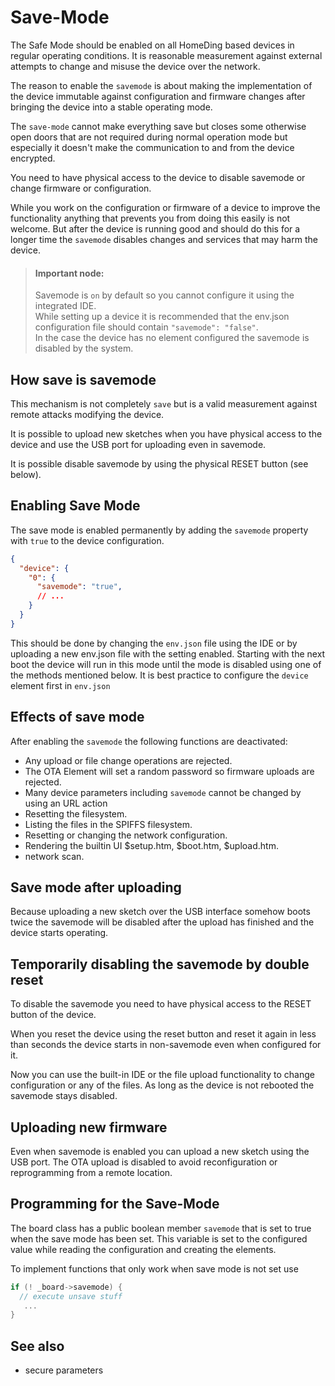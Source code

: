 # Save-Mode

The Safe Mode should be enabled on all HomeDing based devices in regular operating conditions. It is reasonable measurement against external attempts to change and misuse the device over the network.

The reason to enable the `savemode` is about making the implementation of the device immutable against configuration and firmware changes after bringing the device into a stable operating mode.

The `save-mode` cannot make everything save but closes some otherwise open doors that are not required during normal operation mode but especially it doesn't make the communication to and from the device encrypted.

You need to have physical access to the device to disable savemode or change firmware or configuration. 

While you work on the configuration or firmware of a device to improve the functionality anything that prevents you from doing this easily is not welcome.
But after the device is running good and should do this for a longer time the `savemode` disables changes and services that may harm the device.

> #### Important node:
> Savemode is `on` by default so you cannot configure it using the integrated IDE.<br/>
> While setting up a device it is recommended that the env.json configuration file should contain `"savemode": "false"`.<br/>
> In the case the device has no element configured the savemode is disabled by the system.

## How save is savemode

This mechanism is not completely `save` but is a valid measurement against remote attacks modifying the device.

It is possible to upload new sketches when you have physical access to the device and use the USB port for uploading even in savemode.

It is possible disable savemode by using the physical RESET button (see below).



## Enabling Save Mode

The save mode is enabled permanently by adding the `savemode` property with `true` to the device configuration.

```JSON
{
  "device": {
    "0": {
      "savemode": "true",
      // ...
    }
  }
}
```
This should be done by changing the `env.json` file using the IDE or by uploading a new env.json file with the setting enabled.
Starting with the next boot the device will run in this mode until the mode is disabled using one of the methods mentioned below.
It is best practice to configure the `device` element first in `env.json`


## Effects of save mode

After enabling the `savemode` the following functions are deactivated:

* Any upload or file change operations are rejected.
* The OTA Element will set a random password so firmware uploads are rejected.
* Many device parameters including `savemode` cannot be changed by using an URL action
* Resetting the filesystem.
* Listing the files in the SPIFFS filesystem.
* Resetting or changing the network configuration.
* Rendering the builtin UI $setup.htm, $boot.htm, $upload.htm.
* network scan.


## Save mode after uploading

Because uploading a new sketch over the USB interface somehow boots twice
the savemode will be disabled after the upload has finished and the device starts operating.


## Temporarily disabling the savemode by double reset

To disable the savemode you need to have physical access to the RESET button of the device.

When you reset the device using the reset button and reset it again in less than seconds the device starts in non-savemode even when configured for it.

Now you can use the built-in IDE or the file upload functionality to change configuration or any of the files. As long as the device is not rebooted the savemode stays disabled.


## Uploading new firmware

Even when savemode is enabled you can upload a new sketch using the USB port.
The OTA upload is disabled to avoid reconfiguration or reprogramming from a remote location.


## Programming for the Save-Mode

The board class has a public boolean member `savemode` that is set to true when the save mode has been set.
This variable is set to the configured value while reading the configuration and creating the elements.

To implement functions that only work when save mode is not set use

```cpp
if (! _board->savemode) {
  // execute unsave stuff
   ...
}
```

## See also

* secure parameters